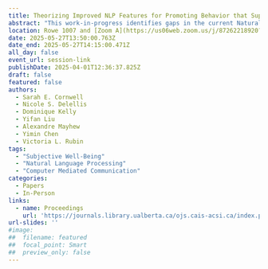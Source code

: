 ```yaml
---
title: Theorizing Improved NLP Features for Promoting Behavior that Supports CMC Users’ Subjective Well-Being
abstract: "This work-in-progress identifies gaps in the current Natural Language Processing (NLP) approaches for pro-social communication detection by organizing the state-of-the-art NLP feature detection approaches according to models of Subjective Well-Being (SWB) from Positive Psychology. We need to better understand the current state of the field and what features of prosocial computer-mediated communication (CMC) we have yet to address."
location: Rowe 1007 and [Zoom A](https://us06web.zoom.us/j/87262218920?pwd=5ioya8nZ6CaAVAsMQuMeC8MpMrUzjG.1)
date: 2025-05-27T13:50:00.763Z
date_end: 2025-05-27T14:15:00.471Z
all_day: false
event_url: session-link
publishDate: 2025-04-01T12:36:37.825Z
draft: false
featured: false
authors:
  - Sarah E. Cornwell
  - Nicole S. Delellis
  - Dominique Kelly
  - Yifan Liu
  - Alexandre Mayhew
  - Yimin Chen
  - Victoria L. Rubin
tags:
  - "Subjective Well-Being"
  - "Natural Language Processing"
  - "Computer Mediated Communication"
categories:
  - Papers
  - In-Person
links:
  - name: Proceedings
    url: 'https://journals.library.ualberta.ca/ojs.cais-acsi.ca/index.php/cais-asci/article/view/1937'
url-slides: ''
#image:
##  filename: featured
##  focal_point: Smart
##  preview_only: false
---
```

